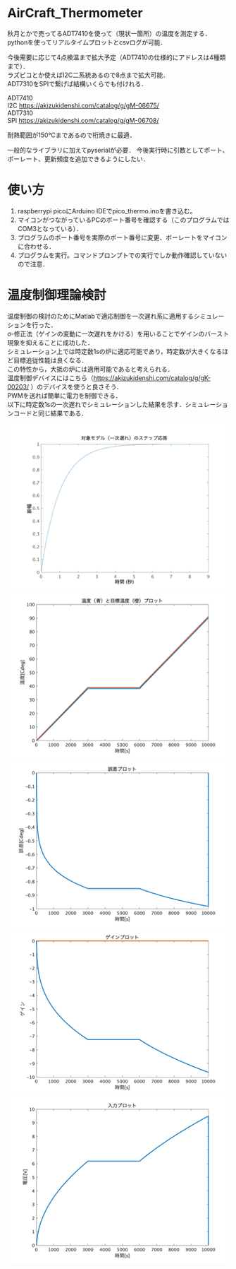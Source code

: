 # AirCraft_Thermometer

秋月とかで売ってるADT7410を使って（現状一箇所）の温度を測定する．  
pythonを使ってリアルタイムプロットとcsvログが可能．

今後需要に応じて4点検温まで拡大予定（ADT7410の仕様的にアドレスは4種類まで）．  
ラズピコとか使えばI2C二系統あるので8点まで拡大可能．  
ADT7310をSPIで繋げば結構いくらでも付けれる．

ADT7410  
I2C https://akizukidenshi.com/catalog/g/gM-06675/  
ADT7310  
SPI https://akizukidenshi.com/catalog/g/gM-06708/

耐熱範囲が150℃まであるので桁焼きに最適．

一般的なライブラリに加えてpyserialが必要．
今後実行時に引数としてポート、ボーレート、更新頻度を追加できるようにしたい．


# 使い方

1. raspberrypi picoにArduino IDEでpico_thermo.inoを書き込む。
2. マイコンがつながっているPCのポート番号を確認する（このプログラムではCOM3となっている）．
3. プログラムのポート番号を実際のポート番号に変更、ボーレートをマイコンに合わせる．
4. プログラムを実行。コマンドプロンプトでの実行でしか動作確認していないので注意．   


# 温度制御理論検討
温度制御の検討のためにMatlabで適応制御を一次遅れ系に適用するシミュレーションを行った．  
σ-修正法（ゲインの変動に一次遅れをかける）を用いることでゲインのバースト現象を抑えることに成功した．  
シミュレーション上では時定数1sの炉に適応可能であり，時定数が大きくなるほど目標追従性能は良くなる．  
この特性から，大抵の炉には適用可能であると考えられる．  
温度制御デバイスにはこちら（https://akizukidenshi.com/catalog/g/gK-00203/ ）のデバイスを使うと良さそう．  
PWMを送れば簡単に電力を制御できる．  
以下に時定数1sの一次遅れでシミュレーションした結果を示す．シミュレーションコードと同じ結果である．

![一次遅れ](/fig/rag.png)  
![温度](/fig/temp.png)![誤差](/fig/error.png)  
![ゲイン](/fig/gain.png)![入力](/fig/input.png)  